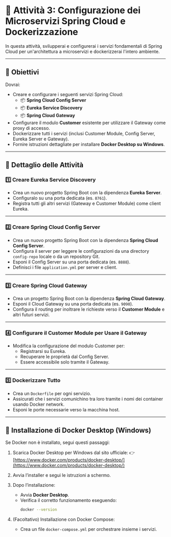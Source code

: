# 📖 Attività 3: Configurazione dei Microservizi Spring Cloud e Dockerizzazione

In questa attività, svilupperai e configurerai i servizi fondamentali di Spring Cloud per un'architettura a microservizi
e dockerizzerai l'intero ambiente.

---

## 📌 Obiettivi

Dovrai:

- Creare e configurare i seguenti servizi Spring Cloud:
    - 📦 **Spring Cloud Config Server**
    - 📦 **Eureka Service Discovery**
    - 📦 **Spring Cloud Gateway**
- Configurare il modulo **Customer** esistente per utilizzare il Gateway come proxy di accesso.
- Dockerizzare tutti i servizi (inclusi Customer Module, Config Server, Eureka Server e Gateway).
- Fornire istruzioni dettagliate per installare **Docker Desktop su Windows**.

---

## 📌 Dettaglio delle Attività

### 1️⃣ Creare Eureka Service Discovery

- Crea un nuovo progetto Spring Boot con la dipendenza **Eureka Server**.
- Configuralo su una porta dedicata (es. `8761`).
- Registra tutti gli altri servizi (Gateway e Customer Module) come client Eureka.

---

### 2️⃣ Creare Spring Cloud Config Server

- Crea un nuovo progetto Spring Boot con la dipendenza **Spring Cloud Config Server**.
- Configura il server per leggere le configurazioni da una directory `config-repo` locale o da un repository Git.
- Esponi il Config Server su una porta dedicata (es. `8888`).
- Definisci i file `application.yml` per server e client.

---

### 3️⃣ Creare Spring Cloud Gateway

- Crea un progetto Spring Boot con la dipendenza **Spring Cloud Gateway**.
- Esponi il Cloud Gateway su una porta dedicata (es. `9090`).
- Configura il routing per inoltrare le richieste verso il **Customer Module** e altri futuri servizi.

---

### 4️⃣ Configurare il Customer Module per Usare il Gateway

- Modifica la configurazione del modulo Customer per:
    - Registrarsi su Eureka.
    - Recuperare le proprietà dal Config Server.
    - Essere accessibile solo tramite il Gateway.

---

### 5️⃣ Dockerizzare Tutto

- Crea un `Dockerfile` per ogni servizio.
- Assicurati che i servizi comunichino tra loro tramite i nomi dei container usando Docker network.
- Esponi le porte necessarie verso la macchina host.

---

## 📌 Installazione di Docker Desktop (Windows)

Se Docker non è installato, segui questi passaggi:

1. Scarica Docker Desktop per Windows dal sito ufficiale:
   👉 [https://www.docker.com/products/docker-desktop/](https://www.docker.com/products/docker-desktop/)

2. Avvia l’installer e segui le istruzioni a schermo.

3. Dopo l’installazione:
    - Avvia **Docker Desktop**.
    - Verifica il corretto funzionamento eseguendo:
      ```bash
      docker --version
      ```

4. (Facoltativo) Installazione con Docker Compose:
    - Crea un file `docker-compose.yml` per orchestrare insieme i servizi.
